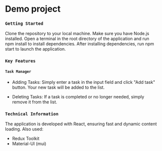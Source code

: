 # Demo project

### `Getting Started`

Clone the repository to your local machine.
Make sure you have Node.js installed.
Open a terminal in the root directory of the application and run npm install to install dependencies.
After installing dependencies, run npm start to launch the application.

### `Key Features`

#### `Task Manager`

- Adding Tasks: Simply enter a task in the input field and click "Add task" button. Your new task will be added to the list.

- Deleting Tasks: If a task is completed or no longer needed, simply remove it from the list.

### `Technical Information`

The application is developed with React, ensuring fast and dynamic content loading.
Also used:

- Redux Toolkit
- Material-UI (mui)
